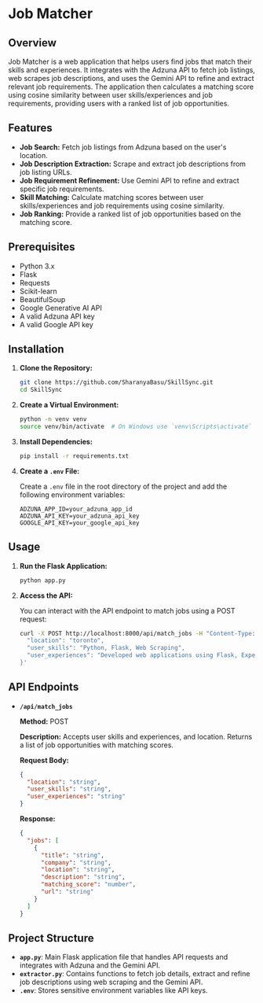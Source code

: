 # Job Matcher

## Overview

Job Matcher is a web application that helps users find jobs that match their skills and experiences. It integrates with the Adzuna API to fetch job listings, web scrapes job descriptions, and uses the Gemini API to refine and extract relevant job requirements. The application then calculates a matching score using cosine similarity between user skills/experiences and job requirements, providing users with a ranked list of job opportunities.

## Features

- **Job Search:** Fetch job listings from Adzuna based on the user's location.
- **Job Description Extraction:** Scrape and extract job descriptions from job listing URLs.
- **Job Requirement Refinement:** Use Gemini API to refine and extract specific job requirements.
- **Skill Matching:** Calculate matching scores between user skills/experiences and job requirements using cosine similarity.
- **Job Ranking:** Provide a ranked list of job opportunities based on the matching score.

## Prerequisites

- Python 3.x
- Flask
- Requests
- Scikit-learn
- BeautifulSoup
- Google Generative AI API
- A valid Adzuna API key
- A valid Google API key

## Installation

1. **Clone the Repository:**
   ```bash
   git clone https://github.com/SharanyaBasu/SkillSync.git
   cd SkillSync
   ```

2. **Create a Virtual Environment:**
   ```bash
   python -m venv venv
   source venv/bin/activate  # On Windows use `venv\Scripts\activate`
   ```

3. **Install Dependencies:**
   ```bash
   pip install -r requirements.txt
   ```

4. **Create a `.env` File:**

   Create a `.env` file in the root directory of the project and add the following environment variables:
   ```
   ADZUNA_APP_ID=your_adzuna_app_id
   ADZUNA_API_KEY=your_adzuna_api_key
   GOOGLE_API_KEY=your_google_api_key
   ```

## Usage

1. **Run the Flask Application:**
   ```bash
   python app.py
   ```

2. **Access the API:**

   You can interact with the API endpoint to match jobs using a POST request:
   ```bash
   curl -X POST http://localhost:8000/api/match_jobs -H "Content-Type: application/json" -d '{
     "location": "toronto",
     "user_skills": "Python, Flask, Web Scraping",
     "user_experiences": "Developed web applications using Flask, Experienced in web scraping with BeautifulSoup"
   }'
   ```

## API Endpoints

- **`/api/match_jobs`**

  **Method:** POST
  
  **Description:** Accepts user skills and experiences, and location. Returns a list of job opportunities with matching scores.

  **Request Body:**
  ```json
  {
    "location": "string",
    "user_skills": "string",
    "user_experiences": "string"
  }
  ```

  **Response:**
  ```json
  {
    "jobs": [
      {
        "title": "string",
        "company": "string",
        "location": "string",
        "description": "string",
        "matching_score": "number",
        "url": "string"
      }
    ]
  }
  ```

## Project Structure

- **`app.py`**: Main Flask application file that handles API requests and integrates with Adzuna and the Gemini API.
- **`extractor.py`**: Contains functions to fetch job details, extract and refine job descriptions using web scraping and the Gemini API.
- **`.env`**: Stores sensitive environment variables like API keys.
